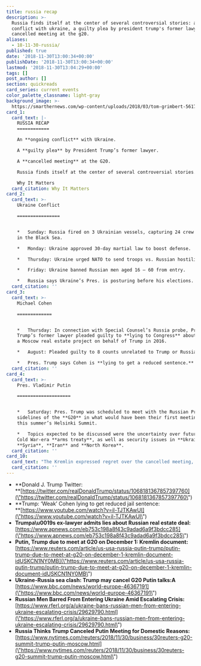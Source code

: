 ```yaml
---
title: russia recap
description: >-
  Russia finds itself at the center of several controversial stories: an ongoing
  conflict with ukraine, a guilty plea by president trump's former lawyer, and a
  cancelled meeting at the g20.
aliases:
  - 18-11-30-russia/
published: true
date: '2018-11-30T13:00:34+00:00'
publishDate: '2018-11-30T13:00:34+00:00'
lastmod: '2018-11-30T13:04:29+00:00'
tags: []
post_author: []
section: quickreads
card_series: current events
color_palette_classname: light-gray
background_image: >-
  https://smarthernews.com/wp-content/uploads/2018/03/tom-grimbert-561706-unsplash-scaled.jpg
card_1:
  card_text: |-
    RUSSIA RECAP
    ============

    An **ongoing conflict** with Ukraine.

    A **guilty plea** by President Trump’s former lawyer.

    A **cancelled meeting** at the G20.

    Russia finds itself at the center of several controversial stories.

    Why It Matters
  card_citation: Why It Matters
card_2:
  card_text: >-
    Ukraine Conflict

    ================


    *   Sunday: Russia fired on 3 Ukrainian vessels, capturing 24 crew members
    in the Black Sea.

    *   Monday: Ukraine approved 30-day martial law to boost defense.

    *   Thursday: Ukraine urged NATO to send troops vs. Russian hostility.

    *   Friday: Ukraine banned Russian men aged 16 – 60 from entry.

    *   Russia says Ukraine’s Pres. is posturing before his elections.
  card_citation: ''
card_3:
  card_text: >-
    Michael Cohen

    =============


    *   Thursday: In connection with Special Counsel’s Russia probe, Pres.
    Trump’s former lawyer pleaded guilty to **lying to Congress** about pursuing
    a Moscow real estate project on behalf of Trump in 2016.

    *   August: Pleaded guilty to 8 counts unrelated to Trump or Russia.

    *   Pres. Trump says Cohen is **lying to get a reduced sentence.**
  card_citation: ''
card_4:
  card_text: >-
    Pres. Vladimir Putin

    ====================


    *   Saturday: Pres. Trump was scheduled to meet with the Russian Pres. on
    sidelines of the **G20** in what would have been their first meeting since
    this summer’s Helsinki Summit.

    *   Topics expected to be discussed were the uncertainty over future of a
    Cold War-era **arms treaty**, as well as security issues in **Ukraine**,
    **Syria**, **Iran** and **North Korea**.
  card_citation: ''
card_10:
  card_text: "The Kremlin expressed regret over the cancelled meeting, but a foreign ministry spokeswoman quoted by Russian news agencies questioned the motivation for cancelling the meeting, saying \"I believe we should look for answers in the U.S. domestic political situation.a\x1D\n\n[view sources](https://smarthernews.com/18-11-30-russia/)"
  card_citation: ''
---
```

*   **Donald J. Trump Twitter:  
    **[https://twitter.com/realDonaldTrump/status/1068181367857397760](\"https://twitter.com/realDonaldTrump/status/1068181367857397760\")
*   **Trump: ‘Weak’ Cohen lying to get reduced jail sentence:  
    **[https://www.youtube.com/watch?v=il-TJTKAwUI](\"https://www.youtube.com/watch?v=il-TJTKAwUI\")
*   **Trumpa\\u0019s ex-lawyer admits lies about Russian real estate deal:**  
    [https://www.apnews.com/eb753c198a8f43c9adad6a9f3bdcc285](\"https://www.apnews.com/eb753c198a8f43c9adad6a9f3bdcc285\")
*   **Putin, Trump due to meet at G20 on December 1: Kremlin document:**  
    [https://www.reuters.com/article/us-usa-russia-putin-trump/putin-trump-due-to-meet-at-g20-on-december-1-kremlin-document-idUSKCN1NY0MB](\"https://www.reuters.com/article/us-usa-russia-putin-trump/putin-trump-due-to-meet-at-g20-on-december-1-kremlin-document-idUSKCN1NY0MB\")
*   **Ukraine-Russia sea clash: Trump may cancel G20 Putin talks:A**  
    [https://www.bbc.com/news/world-europe-46367191](\"https://www.bbc.com/news/world-europe-46367191\")
*   **Russian Men Barred From Entering Ukraine Amid Escalating Crisis:**  
    [https://www.rferl.org/a/ukraine-bans-russian-men-from-entering-ukraine-escalating-crisis/29629790.html](\"https://www.rferl.org/a/ukraine-bans-russian-men-from-entering-ukraine-escalating-crisis/29629790.html\")
*   **Russia Thinks Trump Canceled Putin Meeting for Domestic Reasons:**  
    [https://www.nytimes.com/reuters/2018/11/30/business/30reuters-g20-summit-trump-putin-moscow.html](\"https://www.nytimes.com/reuters/2018/11/30/business/30reuters-g20-summit-trump-putin-moscow.html\")